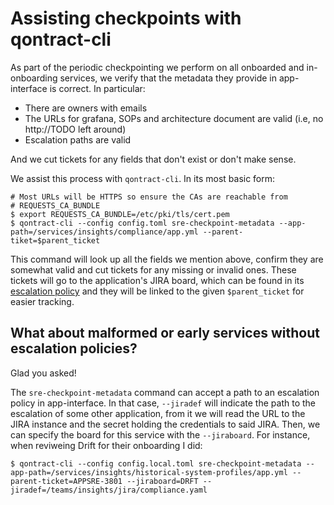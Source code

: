 # Assisting checkpoints with qontract-cli

As part of the periodic checkpointing we perform on all onboarded and
in-onboarding services, we verify that the metadata they provide in
app-interface is correct. In particular:

* There are owners with emails
* The URLs for grafana, SOPs and architecture document are valid (i.e,
  no http://TODO left around)
* Escalation paths are valid
  
And we cut tickets for any fields that don't exist or don't make
sense.

We assist this process with `qontract-cli`. In its most basic form:

``` shell
# Most URLs will be HTTPS so ensure the CAs are reachable from
# REQUESTS_CA_BUNDLE
$ export REQUESTS_CA_BUNDLE=/etc/pki/tls/cert.pem
$ qontract-cli --config config.toml sre-checkpoint-metadata --app-path=/services/insights/compliance/app.yml --parent-tiket=$parent_ticket
```

This command will look up all the fields we mention above, confirm
they are somewhat valid and cut tickets for any missing or invalid
ones. These tickets will go to the application's JIRA board, which can
be found in its [escalation
policy](https://github.com/app-sre/qontract-schemas/blob/4901fb53eff1b56dbf97b0a9a7719f29d695d02b/schemas/app-sre/app-1.yml#L266)
and they will be linked to the given `$parent_ticket` for easier
tracking.

## What about malformed or early services without escalation policies?

Glad you asked!

The `sre-checkpoint-metadata` command can accept a path to an
escalation policy in app-interface. In that case, `--jiradef` will
indicate the path to the escalation of some other application, from it
we will read the URL to the JIRA instance and the secret holding the
credentials to said JIRA. Then, we can specify the board for this
service with the `--jiraboard`. For instance, when reviweing Drift for
their onboarding I did:

``` shell
$ qontract-cli --config config.local.toml sre-checkpoint-metadata --app-path=/services/insights/historical-system-profiles/app.yml --parent-ticket=APPSRE-3801 --jiraboard=DRFT --jiradef=/teams/insights/jira/compliance.yaml
```
